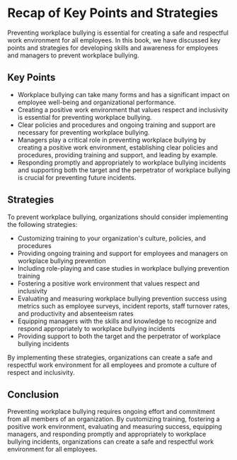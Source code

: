 # Recap of Key Points and Strategies

Preventing workplace bullying is essential for creating a safe and respectful work environment for all employees. In this book, we have discussed key points and strategies for developing skills and awareness for employees and managers to prevent workplace bullying.

Key Points
----------

* Workplace bullying can take many forms and has a significant impact on employee well-being and organizational performance.
* Creating a positive work environment that values respect and inclusivity is essential for preventing workplace bullying.
* Clear policies and procedures and ongoing training and support are necessary for preventing workplace bullying.
* Managers play a critical role in preventing workplace bullying by creating a positive work environment, establishing clear policies and procedures, providing training and support, and leading by example.
* Responding promptly and appropriately to workplace bullying incidents and supporting both the target and the perpetrator of workplace bullying is crucial for preventing future incidents.

Strategies
----------

To prevent workplace bullying, organizations should consider implementing the following strategies:

* Customizing training to your organization's culture, policies, and procedures
* Providing ongoing training and support for employees and managers on workplace bullying prevention
* Including role-playing and case studies in workplace bullying prevention training
* Fostering a positive work environment that values respect and inclusivity
* Evaluating and measuring workplace bullying prevention success using metrics such as employee surveys, incident reports, staff turnover rates, and productivity and absenteeism rates
* Equipping managers with the skills and knowledge to recognize and respond appropriately to workplace bullying incidents
* Providing support to both the target and the perpetrator of workplace bullying incidents

By implementing these strategies, organizations can create a safe and respectful work environment for all employees and promote a culture of respect and inclusivity.

Conclusion
----------

Preventing workplace bullying requires ongoing effort and commitment from all members of an organization. By customizing training, fostering a positive work environment, evaluating and measuring success, equipping managers, and responding promptly and appropriately to workplace bullying incidents, organizations can create a safe and respectful work environment for all employees.
